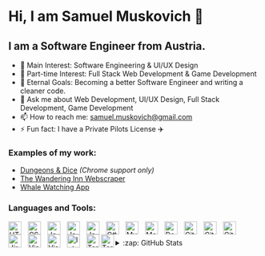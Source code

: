 # Hi, I am Samuel Muskovich 👋

## I am a Software Engineer from Austria.

- 🔭 Main Interest: Software Engineering & UI/UX Design
- 🔭 Part-time Interest: Full Stack Web Development & Game Development
- 🥅 Eternal Goals: Becoming a better Software Engineer and writing a cleaner code.
- 💬 Ask me about Web Development, UI/UX Design, Full Stack Development, Game Development
- 📫 How to reach me: [samuel.muskovich@gmail.com](mailto:samuel.muskovich@gmail.com)
- ⚡ Fun fact: I have a Private Pilots License ✈️

### Examples of my work:
- [Dungeons & Dice](https://amanoffortune.github.io/DnD-Game/) _(Chrome support only)_
- [The Wandering Inn Webscraper](https://the-wandering-inn-webscraper.onrender.com)
- [Whale Watching App](https://www.figma.com/proto/Q1KqwaszN1k0Yzz04rouqk/Whale-Watcher?type=design&node-id=5-54&t=IQppOl5OPbbtNQCC-1&scaling=scale-down&page-id=0%3A1&starting-point-node-id=5%3A54&mode=design)

### Languages and Tools:

<!-- Frontend -->

[<img align="left" alt="HTML5" width="26px" src="https://cdn.jsdelivr.net/gh/devicons/devicon/icons/html5/html5-original.svg" style="padding-right:10px;" />](https://en.wikipedia.org/wiki/HTML5)
[<img align="left" alt="CSS3" width="26px" src="https://cdn.jsdelivr.net/gh/devicons/devicon/icons/css3/css3-original.svg" style="padding-right:10px;" />](https://en.wikipedia.org/wiki/CSS#:~:text=began%20in%202015.-,CSS%203,-%5Bedit%5D)
[<img align="left" alt="JavaScript" width="26px" src="https://cdn.jsdelivr.net/gh/devicons/devicon/icons/javascript/javascript-original.svg" style="padding-right:10px;" />](https://en.wikipedia.org/wiki/JavaScript)
[<img align="left" alt="JavaScript" width="26px" src="https://upload.wikimedia.org/wikipedia/commons/f/f5/Typescript.svg" style="padding-right:10px;" />](https://www.typescriptlang.org)

<!-- Backend -->

[<img align="left" alt="Java" width="26px" src="https://upload.wikimedia.org/wikipedia/commons/1/18/ISO_C%2B%2B_Logo.svg" style="padding-right:10px;" />](https://cplusplus.com)
[<img align="left" alt="C#" width="26px" src="https://static.javatpoint.com/csharp/images/c-sharp.png" style="padding-right:10px;" />](https://learn.microsoft.com/en-us/dotnet/csharp/)

<!-- DBs -->

[<img align="left" alt="MySQL" width="26px" src="https://cdn.jsdelivr.net/gh/devicons/devicon/icons/mysql/mysql-original.svg" style="padding-right:10px;" />](https://www.mysql.com/)
[<img align="left" alt="MongoDB" width="26px" src="https://cdn.jsdelivr.net/gh/devicons/devicon/icons/mongodb/mongodb-original.svg" style="padding-right:10px;" />](https://www.mongodb.com/cloud/atlas/lp/try4?utm_source=google&utm_campaign=search_gs_pl_evergreen_atlas_core_prosp-brand_gic-null_emea-nl_ps-all_desktop_eng_lead&utm_term=mongodb&utm_medium=cpc_paid_search&utm_ad=e&utm_ad_campaign_id=12212624536&adgroup=115749708903&gclid=CjwKCAjw-rOaBhA9EiwAUkLV4iIeSNcYJXzXRbDIdL3NzqI8TALsI92ZRbiDSeMeKd_RySnk10mZNRoC7_0QAvD_BwE)

<!-- DevOps -->

[<img align="left" alt="Docker" width="26px" src="https://th.bing.com/th/id/R.93ed1b1ac1acb9bf09fc46c3f42b51fc?rik=2hKNU1%2fBWys%2fsw&pid=ImgRaw&r=0" style="padding-right:10px;" />](https://www.docker.com/)

<!-- Version control -->

[<img align="left" alt="Git" width="26px" src="https://cdn.jsdelivr.net/gh/devicons/devicon/icons/git/git-original.svg" style="padding-right:10px;" />](https://git-scm.com/)
[<img align="left" alt="GitHub" width="26px" src="https://user-images.githubusercontent.com/3369400/139447912-e0f43f33-6d9f-45f8-be46-2df5bbc91289.png" style="padding-right:10px;" />](https://ismailchbiki.com/#gh-dark-mode-only)
[<img align="left" alt="GitHub" width="26px" src="https://user-images.githubusercontent.com/3369400/139448065-39a229ba-4b06-434b-bc67-616e2ed80c8f.png" style="padding-right:10px;" />](https://ismailchbiki.com/#gh-light-mode-only)

<!-- Project Management -->

[<img align="left" alt="Jira" width="26px" src="https://th.bing.com/th/id/R.3c6a733912ee03f3da3e21426c42618a?rik=zeCSE8T8UPI8fA&pid=ImgRaw&r=0" style="padding-right:10px;" />](https://www.atlassian.com/software/jira)

<!-- IDE's -->

[<img align="left" alt="Visual Code" width="26px" src="https://cdn.jsdelivr.net/gh/devicons/devicon/icons/vscode/vscode-original.svg" style="padding-right:10px;" />](https://code.visualstudio.com/)
[<img align="left" alt="Visual Studio Code" width="26px" src="https://gdm-catalog-fmapi-prod.imgix.net/ProductLogo/1b6d695a-be0d-4aaf-920f-675585b5bb9c.png?auto=format&ixlib=react-9.0.3&w=2618" style="padding-right:10px;" />](https://visualstudio.microsoft.com/)
[<img align="left" alt="Intellij Idea" width="26px" src="https://hdlicense.com/wp-content/uploads/2019/11/IntelliJ-IDEA-crack.png" style="padding-right:10px;" />](https://www.jetbrains.com/idea/)

<!-- CMD -->

[<img align="left" alt="Terminal" width="26px" src="https://cdn-icons-png.flaticon.com/512/25/25627.png" />](https://ismailchbiki.com/#gh-light-mode-only)
[<img align="left" alt="Terminal" width="26px" src="https://cdn3.brettterpstra.com/uploads/2015/02/terminal-longshadow_tw.png" />](https://ismailchbiki.com/#gh-dark-mode-only)

<br />
<br />

<details>
  <summary>:zap: GitHub Stats</summary>

  <img align="left" alt="codeSTACKr's GitHub Stats" src="https://github-readme-stats.vercel.app/api?username=amanoffortune&show_icons=true&hide_border=false&title_color=ff652f&icon_color=FFE400&bg_color=09131B&text_color=ffffff&border_color=0c1a25" />

</details>
